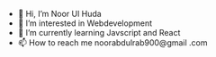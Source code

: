 - 👋 Hi, I’m Noor Ul Huda
- 👀 I’m interested in Webdevelopment
- 🌱 I’m currently learning Javscript and React
- 📫 How to reach me noorabdulrab900@gmail .com

<!---
noorulhuda-9/noorulhuda-9 is a ✨ special ✨ repository because its `README.md` (this file) appears on your GitHub profile.
You can click the Preview link to take a look at your changes.
--->
